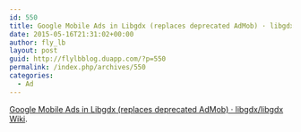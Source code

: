 ```yaml
---
id: 550
title: Google Mobile Ads in Libgdx (replaces deprecated AdMob) · libgdx/libgdx Wiki
date: 2015-05-16T21:31:02+00:00
author: fly_lb
layout: post
guid: http://flylbblog.duapp.com/?p=550
permalink: /index.php/archives/550
categories:
  - Ad
---
```

[Google Mobile Ads in Libgdx (replaces deprecated AdMob) · libgdx/libgdx Wiki](https://github.com/libgdx/libgdx/wiki/Google-Mobile-Ads-in-Libgdx-(replaces-deprecated-AdMob)).